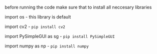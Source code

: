 before running the code make sure that to install all neccesary libraries 

import os - this library is default 

import cv2  - `pip install cv2`

import PySimpleGUI as sg - `pip install PySimpleGUI`

import numpy as np - `pip install numpy` 
